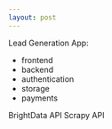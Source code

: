 ```yaml
---
layout: post
---
```


Lead Generation App:

- frontend
- backend
- authentication
- storage
- payments

BrightData API
Scrapy API 